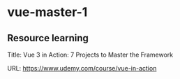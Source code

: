 # vue-master-1

## Resource learning
Title: Vue 3 in Action: 7 Projects to Master the Framework

URL: https://www.udemy.com/course/vue-in-action
